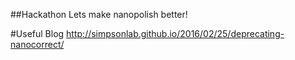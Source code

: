 ##Hackathon
Lets make nanopolish better!

#Useful Blog
http://simpsonlab.github.io/2016/02/25/deprecating-nanocorrect/
